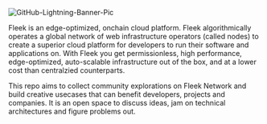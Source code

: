 ![GitHub-Lightning-Banner-Pic](https://github.com/fleek-network/awesome-fleek/assets/74613246/6e8feab7-871c-4c3c-bdd5-a808959bc873)

Fleek is an edge-optimized, onchain cloud platform. Fleek algorithmically operates a global network of web infrastructure operators (called nodes) to create a superior cloud platform for developers to run their software and applications on. With Fleek you get permissionless, high performance, edge-optimized, auto-scalable infrastructure out of the box, and at a lower cost than centralzied counterparts.

This repo aims to collect community explorations on Fleek Network and build creative usecases that can benefit developers, projects and companies. It is an open space to discuss ideas, jam on technical architectures and figure problems out.







